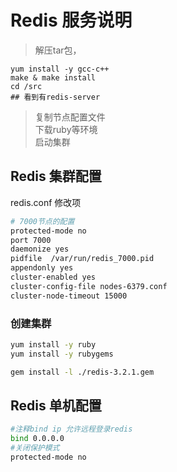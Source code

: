 # Redis 服务说明
> 解压tar包，
```
yum install -y gcc-c++ 
make & make install
cd /src  
## 看到有redis-server
```
> 复制节点配置文件  
> 下载ruby等环境  
> 启动集群  


## Redis 集群配置
redis.conf 修改项
```bash
# 7000节点的配置
protected-mode no
port 7000
daemonize yes
pidfile  /var/run/redis_7000.pid
appendonly yes
cluster-enabled yes
cluster-config-file nodes-6379.conf
cluster-node-timeout 15000
```
### 创建集群
```bash
yum install -y ruby
yum install -y rubygems

gem install -l ./redis-3.2.1.gem
```

## Redis 单机配置

```bash
#注释bind ip 允许远程登录redis
bind 0.0.0.0 
#关闭保护模式
protected-mode no 
```
